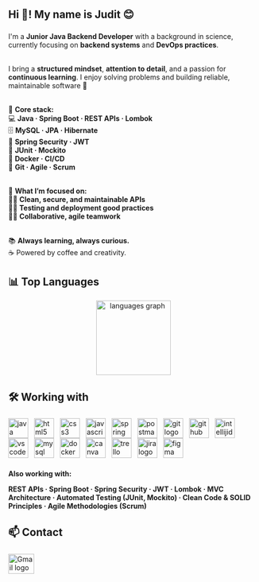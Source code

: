 <h2 align="left">Hi 👋! My name is Judit 😊</h2>

###

<p align="left">
  I'm a <strong>Junior Java Backend Developer</strong> with a background in science, currently focusing on <strong>backend systems</strong> and <strong>DevOps practices</strong>.<br><br>

  I bring a <strong>structured mindset</strong>, <strong>attention to detail</strong>, and a passion for <strong>continuous learning</strong>. I enjoy solving problems and building reliable, maintainable software 🙂<br><br>

  🌱 <strong>Core stack:</strong><br>
  💻 <strong>Java · Spring Boot · REST APIs · Lombok</strong><br>
  🗄️ <strong>MySQL · JPA · Hibernate</strong><br>
  🔐 <strong>Spring Security · JWT</strong><br>
  🧪 <strong>JUnit · Mockito</strong><br>
  🐳 <strong>Docker · CI/CD</strong><br>
  🔁 <strong>Git · Agile · Scrum</strong><br><br>

  🔎 <strong>What I’m focused on:</strong><br>
  🔧🔐 <strong>Clean, secure, and maintainable APIs</strong><br>
  🧪🚀 <strong>Testing and deployment good practices</strong><br>
  🤝🌱 <strong>Collaborative, agile teamwork</strong><br><br>

  📚 <strong>Always learning, always curious.</strong><br>
  ☕ Powered by coffee and creativity.
</p>

###

<h2 align="left">📊 Top Languages</h2>

<div align="center">
  <img src="https://github-readme-stats.vercel.app/api/top-langs?username=J-uds&locale=en&hide_title=false&layout=compact&card_width=320&langs_count=5&theme=dracula&hide_border=false" height="150" alt="languages graph"  />
</div>

###

<h2 align="left">🛠️ Working with</h2>

###

<div style="display: flex; flex-wrap: wrap; align-items: center; justify-content: flex-start;">
  <img src="https://skillicons.dev/icons?i=java" height="40" alt="java logo"  />
  <img width="12" />
  <img src="https://skillicons.dev/icons?i=html" height="40" alt="html5 logo"  />
  <img width="12" />
  <img src="https://skillicons.dev/icons?i=css" height="40" alt="css3 logo"  />
  <img width="12" />
  <img src="https://skillicons.dev/icons?i=js" height="40" alt="javascript logo"  />
  <img width="12" />
  <img src="https://skillicons.dev/icons?i=spring" height="40" alt="spring logo"  />
  <img width="12" />
  <img src="https://skillicons.dev/icons?i=postman" height="40" alt="postman logo"  />
  <img width="12" />
  <img src="https://skillicons.dev/icons?i=git" height="40" alt="git logo"  />
  <img width="12" />
  <img src="https://skillicons.dev/icons?i=github" height="40" alt="github logo"  />
  <img width="12" />
  <img src="https://skillicons.dev/icons?i=idea" height="40" alt="intellijidea logo"  />
  <img width="12" />
  <img src="https://skillicons.dev/icons?i=vscode" height="40" alt="vscode logo"  />
  <img width="12" />
  <img src="https://skillicons.dev/icons?i=mysql" height="40" alt="mysql logo"  />
  <img width="12" />
  <img src="https://skillicons.dev/icons?i=docker" height="40" alt="docker logo"  />
  <img width="12" />
  <img src="https://cdn.simpleicons.org/canva/00C4CC" height="40" alt="canva logo"  />
  <img width="12" />
  <img src="https://cdn.simpleicons.org/trello/0052CC" height="40" alt="trello logo"  />
  <img width="12" />
  <img src="https://cdn.simpleicons.org/jira/0052CC" height="40" alt="jira logo"  />
  <img width="12" />
  <img src="https://cdn.jsdelivr.net/gh/devicons/devicon/icons/figma/figma-original.svg" height="40" alt="figma logo"  />
</div>

###

<p align="left"><strong>Also working with:</strong></p>
<p><strong>REST APIs · Spring Boot · Spring Security · JWT · Lombok · MVC Architecture · Automated Testing (JUnit, Mockito) · Clean Code & SOLID Principles · Agile Methodologies (Scrum)</strong></p>

###

<h2 align="left">📫 Contact</h2>

###

  <a href="mailto:jcorbalan.t@gmail.com" target="_blank">
    <img src="https://raw.githubusercontent.com/maurodesouza/profile-readme-generator/master/src/assets/icons/social/gmail/default.svg" width="52" height="40" alt="Gmail logo" />
  </a>
</div>

###
